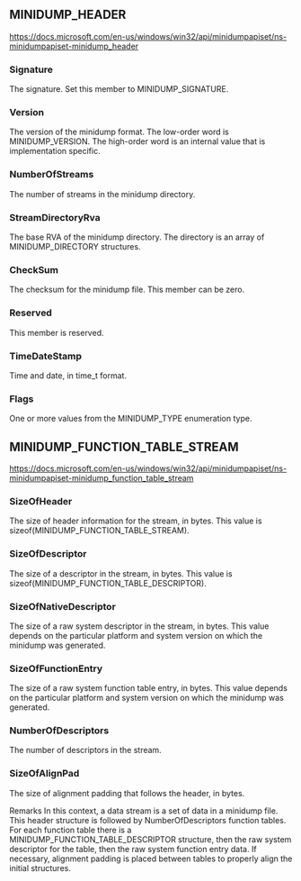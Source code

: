 ## MINIDUMP_HEADER

<https://docs.microsoft.com/en-us/windows/win32/api/minidumpapiset/ns-minidumpapiset-minidump_header>

### Signature

The signature. Set this member to MINIDUMP_SIGNATURE.

### Version

The version of the minidump format. The low-order word is MINIDUMP_VERSION. The high-order word is an internal value that is implementation specific.

### NumberOfStreams

The number of streams in the minidump directory.

### StreamDirectoryRva

The base RVA of the minidump directory. The directory is an array of MINIDUMP_DIRECTORY structures.

### CheckSum

The checksum for the minidump file. This member can be zero.

### Reserved

This member is reserved.

### TimeDateStamp

Time and date, in time_t format.

### Flags

One or more values from the MINIDUMP_TYPE enumeration type.


## MINIDUMP_FUNCTION_TABLE_STREAM

<https://docs.microsoft.com/en-us/windows/win32/api/minidumpapiset/ns-minidumpapiset-minidump_function_table_stream>

### SizeOfHeader

The size of header information for the stream, in bytes. This value is sizeof(MINIDUMP_FUNCTION_TABLE_STREAM).

### SizeOfDescriptor

The size of a descriptor in the stream, in bytes. This value is sizeof(MINIDUMP_FUNCTION_TABLE_DESCRIPTOR).

### SizeOfNativeDescriptor

The size of a raw system descriptor in the stream, in bytes. This value depends on the particular platform and system version on which the minidump was generated.

### SizeOfFunctionEntry

The size of a raw system function table entry, in bytes. This value depends on the particular platform and system version on which the minidump was generated.

### NumberOfDescriptors

The number of descriptors in the stream.

### SizeOfAlignPad

The size of alignment padding that follows the header, in bytes.

Remarks
In this context, a data stream is a set of data in a minidump file. This header structure is followed by NumberOfDescriptors function tables. For each function table there is a MINIDUMP_FUNCTION_TABLE_DESCRIPTOR structure, then the raw system descriptor for the table, then the raw system function entry data. If necessary, alignment padding is placed between tables to properly align the initial structures.